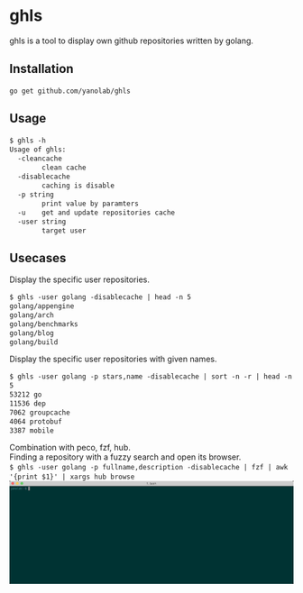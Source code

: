 # ghls

ghls is a tool to display own github repositories written by golang.

## Installation

```
go get github.com/yanolab/ghls
```

## Usage

```
$ ghls -h
Usage of ghls:
  -cleancache
    	clean cache
  -disablecache
    	caching is disable
  -p string
    	print value by paramters
  -u	get and update repositories cache
  -user string
    	target user
```

## Usecases

Display the specific user repositories.
```
$ ghls -user golang -disablecache | head -n 5
golang/appengine
golang/arch
golang/benchmarks
golang/blog
golang/build
```

Display the specific user repositories with given names.
```
$ ghls -user golang -p stars,name -disablecache | sort -n -r | head -n 5
53212 go
11536 dep
7062 groupcache
4064 protobuf
3387 mobile
```

Combination with peco, fzf, hub.\
Finding a repository with a fuzzy search and open its browser.\
`$ ghls -user golang -p fullname,description -disablecache | fzf | awk '{print $1}' | xargs hub browse`
![demo](doc/example.gif)